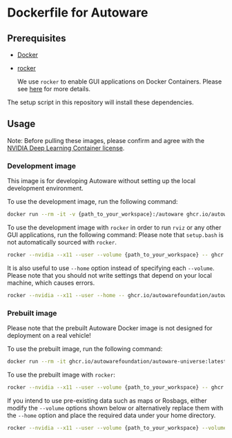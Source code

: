 # Dockerfile for Autoware

## Prerequisites

- [Docker](https://docs.docker.com/engine/install/ubuntu/)
- [rocker](https://github.com/osrf/rocker)

  We use `rocker` to enable GUI applications on Docker Containers.
  Please see [here](http://wiki.ros.org/docker/Tutorials/GUI) for more details.

The setup script in this repository will install these dependencies.

## Usage

Note: Before pulling these images, please confirm and agree with the [NVIDIA Deep Learning Container license](https://developer.nvidia.com/ngc/nvidia-deep-learning-container-license).

### Development image

This image is for developing Autoware without setting up the local development environment.

To use the development image, run the following command:

```bash
docker run --rm -it -v {path_to_your_workspace}:/autoware ghcr.io/autowarefoundation/autoware-universe:latest
```

To use the development image with `rocker` in order to run `rviz` or any other GUI applications, run the following command:
Please note that `setup.bash` is not automatically sourced with `rocker`.

```bash
rocker --nvidia --x11 --user --volume {path_to_your_workspace} -- ghcr.io/autowarefoundation/autoware-universe:latest
```

It is also useful to use `--home` option instead of specifying each `--volume`.
Please note that you should not write settings that depend on your local machine, which causes errors.

```bash
rocker --nvidia --x11 --user --home -- ghcr.io/autowarefoundation/autoware-universe:latest
```

### Prebuilt image

Please note that the prebuilt Autoware Docker image is not designed for deployment on a real vehicle!

To use the prebuilt image, run the following command:

```bash
docker run --rm -it ghcr.io/autowarefoundation/autoware-universe:latest-prebuilt
```

To use the prebuilt image with `rocker`:

```bash
rocker --nvidia --x11 --user --volume {path_to_your_workspace} -- ghcr.io/autowarefoundation/autoware-universe:latest-prebuilt
```

If you intend to use pre-existing data such as maps or Rosbags, either modify the `--volume` options shown below or alternatively replace them with the `--home` option and place the required data under your home directory.

```bash
rocker --nvidia --x11 --user --volume {path_to_your_workspace} --volume {path_to_your_map_data} --volume {path_to_your_log_data} -- ghcr.io/autowarefoundation/autoware-universe:latest-prebuilt
```
